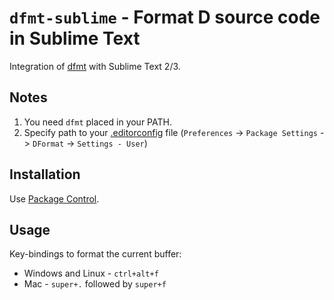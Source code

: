 # `dfmt-sublime` - Format D source code in Sublime Text

Integration of [dfmt](https://github.com/Hackerpilot/dfmt) with Sublime Text 2/3.

## Notes

1. You need `dfmt` placed in your PATH.
2. Specify path to your [.editorconfig](https://github.com/Hackerpilot/dfmt/blob/master/.editorconfig) file (`Preferences` -> `Package Settings` -> `DFormat` -> `Settings - User`)

## Installation

Use [Package Control](https://packagecontrol.io/packages/DFormat).


## Usage

Key-bindings to format the current buffer:

* Windows and Linux - `ctrl+alt+f`
* Mac - `super+.` followed by `super+f`
